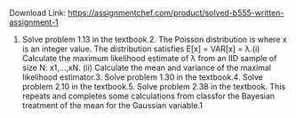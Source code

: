 Download Link: https://assignmentchef.com/product/solved-b555-written-assignment-1
<br>
1. Solve problem 1.13 in the textbook.2. The Poisson distribution is where x is an integer value. The distribution satisfies E[x] = VAR[x] = λ.(i) Calculate the maximum likelihood estimate of λ from an IID sample of size N: x1,…,xN. (ii) Calculate the mean and variance of the maximal likelihood estimator.3. Solve problem 1.30 in the textbook.4. Solve problem 2.10 in the textbook.5. Solve problem 2.38 in the textbook. This repeats and completes some calculations from classfor the Bayesian treatment of the mean for the Gaussian variable.1